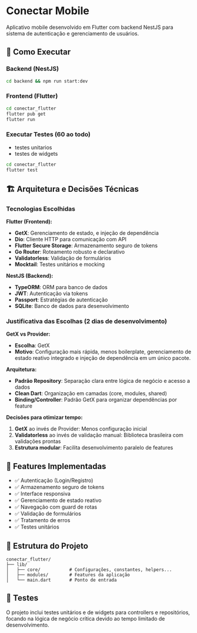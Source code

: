 # Conectar Mobile

Aplicativo mobile desenvolvido em Flutter com backend NestJS para sistema de autenticação e gerenciamento de usuários.

## 🚀 Como Executar

### Backend (NestJS)
```bash
cd backend && npm run start:dev
```

### Frontend (Flutter)
```bash
cd conectar_flutter
flutter pub get
flutter run
```

### Executar Testes (60 ao todo)
- testes unitarios
- testes de widgets
```bash
cd conectar_flutter
flutter test
```

## 🏗️ Arquitetura e Decisões Técnicas

### Tecnologias Escolhidas

**Flutter (Frontend):**
- **GetX**: Gerenciamento de estado, e injeção de dependência
- **Dio**: Cliente HTTP para comunicação com API
- **Flutter Secure Storage**: Armazenamento seguro de tokens
- **Go Router**: Roteamento robusto e declarativo
- **Validatorless**: Validação de formulários
- **Mocktail**: Testes unitários e mocking

**NestJS (Backend):**
- **TypeORM**: ORM para banco de dados
- **JWT**: Autenticação via tokens
- **Passport**: Estratégias de autenticação
- **SQLite**: Banco de dados para desenvolvimento

### Justificativa das Escolhas (2 dias de desenvolvimento)

**GetX vs Provider:**
- **Escolha**: GetX
- **Motivo**: Configuração mais rápida, menos boilerplate, gerenciamento de estado reativo integrado e injeção de dependência em um único pacote.

**Arquitetura:**
- **Padrão Repository**: Separação clara entre lógica de negócio e acesso a dados
- **Clean Dart**: Organização em camadas (core, modules, shared)
- **Binding/Controller**: Padrão GetX para organizar dependências por feature

**Decisões para otimizar tempo:**
1. **GetX** ao invés de Provider: Menos configuração inicial
3. **Validatorless** ao invés de validação manual: Biblioteca brasileira com validações prontas
4. **Estrutura modular**: Facilita desenvolvimento paralelo de features

## 📱 Features Implementadas

- ✅ Autenticação (Login/Registro)
- ✅ Armazenamento seguro de tokens
- ✅ Interface responsiva
- ✅ Gerenciamento de estado reativo
- ✅ Navegação com guard de rotas
- ✅ Validação de formulários
- ✅ Tratamento de erros
- ✅ Testes unitários

## 🔧 Estrutura do Projeto

```
conectar_flutter/
├── lib/
│   ├── core/           # Configurações, constantes, helpers...
│   ├── modules/        # Features da aplicação
│   └── main.dart       # Ponto de entrada
```

## 🧪 Testes

O projeto inclui testes unitários e de widgets para controllers e repositórios, focando na lógica de negócio crítica devido ao tempo limitado de desenvolvimento.
